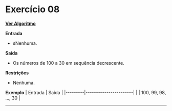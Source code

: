 # Exercício 08
[**Ver Algoritmo**](Algoritmo08.md)

**Entrada**

- sNenhuma.

**Saída**

- Os números de 100 a 30 em sequência decrescente.

**Restrições**

- Nenhuma.

**Exemplo**
| Entrada | Saída                 |
|---------|-----------------------|
|         | 100, 99, 98, ..., 30 |

---
